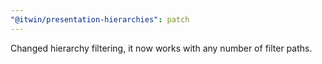 ```yaml
---
"@itwin/presentation-hierarchies": patch
---
```


Changed hierarchy filtering, it now works with any number of filter paths.
